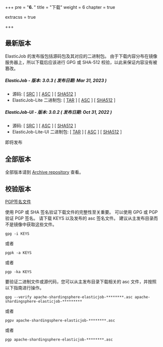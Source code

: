 +++
pre = "<b>6. </b>"
title = "下载"
weight = 6
chapter = true

extracss = true

+++

## 最新版本

ElasticJob 的发布版包括源码包及其对应的二进制包。
由于下载内容分布在镜像服务器上，所以下载后应该进行 GPG 或 SHA-512 校验，以此来保证内容没有被篡改。

##### ElasticJob - 版本: 3.0.3 ( 发布日期: Mar 31, 2023 )

- 源码: [ [SRC](https://www.apache.org/dyn/closer.lua/shardingsphere/elasticjob-3.0.3/apache-shardingsphere-elasticjob-3.0.3-src.zip) ] [ [ASC](https://downloads.apache.org/shardingsphere/elasticjob-3.0.3/apache-shardingsphere-elasticjob-3.0.3-src.zip.asc) ] [ [SHA512](https://downloads.apache.org/shardingsphere/elasticjob-3.0.3/apache-shardingsphere-elasticjob-3.0.3-src.zip.sha512) ]
- ElasticJob-Lite 二进制包: [ [TAR](https://www.apache.org/dyn/closer.lua/shardingsphere/elasticjob-3.0.3/apache-shardingsphere-elasticjob-3.0.3-lite-bin.tar.gz) ] [ [ASC](https://downloads.apache.org/shardingsphere/elasticjob-3.0.3/apache-shardingsphere-elasticjob-3.0.3-lite-bin.tar.gz.asc) ] [ [SHA512](https://downloads.apache.org/shardingsphere/elasticjob-3.0.3/apache-shardingsphere-elasticjob-3.0.3-lite-bin.tar.gz.sha512) ]

##### ElasticJob-UI - 版本: 3.0.2 ( 发布日期: Oct 31, 2022 )

- 源码: [ [SRC](https://www.apache.org/dyn/closer.lua/shardingsphere/elasticjob-ui-3.0.2/apache-shardingsphere-elasticjob-3.0.2-ui-src.zip) ] [ [ASC](https://downloads.apache.org/shardingsphere/elasticjob-ui-3.0.2/apache-shardingsphere-elasticjob-3.0.2-ui-src.zip.asc) ] [ [SHA512](https://downloads.apache.org/shardingsphere/elasticjob-ui-3.0.2/apache-shardingsphere-elasticjob-3.0.2-ui-src.zip.sha512) ]
- ElasticJob-Lite-UI 二进制包: [ [TAR](https://www.apache.org/dyn/closer.lua/shardingsphere/elasticjob-ui-3.0.2/apache-shardingsphere-elasticjob-3.0.2-lite-ui-bin.tar.gz) ] [ [ASC](https://downloads.apache.org/shardingsphere/elasticjob-ui-3.0.2/apache-shardingsphere-elasticjob-3.0.2-lite-ui-bin.tar.gz.asc) ] [ [SHA512](https://downloads.apache.org/shardingsphere/elasticjob-ui-3.0.2/apache-shardingsphere-elasticjob-3.0.2-lite-ui-bin.tar.gz.sha512) ]

即将发布

## 全部版本

全部版本请到 [Archive repository](https://archive.apache.org/dist/shardingsphere/) 查看。

## 校验版本

[PGP签名文件](https://downloads.apache.org/shardingsphere/KEYS)

使用 PGP 或 SHA 签名验证下载文件的完整性至关重要。
可以使用 GPG 或 PGP 验证 PGP 签名。
请下载 KEYS 以及发布的 asc 签名文件。
建议从主发布目录而不是镜像中获取这些文件。

```shell
gpg -i KEYS
```

或者

```shell
pgpk -a KEYS
```

或者

```shell
pgp -ka KEYS
```

要验证二进制文件或源代码，您可以从主发布目录下载相关的 asc 文件，并按照以下指南进行操作。

```shell
gpg --verify apache-shardingsphere-elasticjob-********.asc apache-shardingsphere-elasticjob-*********
```

或者

```shell
pgpv apache-shardingsphere-elasticjob-********.asc
```

或者

```shell
pgp apache-shardingsphere-elasticjob-********.asc
```
